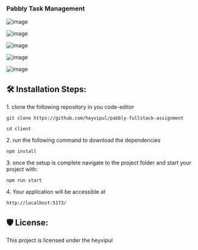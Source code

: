 ### Pabbly Task Management

![image](https://github.com/heyvipul/pabbly-fullstack-assignment/assets/131906819/e60350b2-5fa5-4a50-8894-b694806e9785)

![image](https://github.com/heyvipul/pabbly-fullstack-assignment/assets/131906819/9a624456-1400-4c91-804d-99772d0b2cd8)

![image](https://github.com/heyvipul/pabbly-fullstack-assignment/assets/131906819/7ab148c1-6329-4593-8867-a21fc9ffb7ea)

![image](https://github.com/heyvipul/pabbly-fullstack-assignment/assets/131906819/44cd5331-e0f8-49ed-acce-3521ea4b6fb2)

![image](https://github.com/heyvipul/pabbly-fullstack-assignment/assets/131906819/93bb2029-0824-46cc-84b6-2d9383786c24)


<h2>🛠️ Installation Steps:</h2>

<p>1. clone the following repository in you code-editor</p>

```
git clone https://github.com/heyvipul/pabbly-fullstack-assignment
```
```
cd client
```

<p>2. run the following command to download the dependencies</p>

```
npm install
```

<p>3. once the setup is complete navigate to the project folder and start your project with:</p>

```
npm run start
```

<p>4. Your application will be accessible at</p>

```
http://localhost:5173/
```

<h2>🛡️ License:</h2>

This project is licensed under the heyvipul



